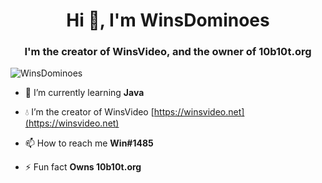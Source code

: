 <h1 align="center">Hi 👋, I'm WinsDominoes</h1>
<h3 align="center">I'm the creator of WinsVideo, and the owner of 10b10t.org</h3>

<p align="left"> <img src="https://winsvideo.net/assets/images/profilePictures/F08EDF65-50A2-4BEC-BCBC-34FB4F70E7AB.jpeg" alt="WinsDominoes" /> </p>

- 🌱 I’m currently learning **Java**

- 💧 I’m the creator of WinsVideo [https://winsvideo.net](https://winsvideo.net)

- 📫 How to reach me **Win#1485**

- ⚡ Fun fact **Owns 10b10t.org**
